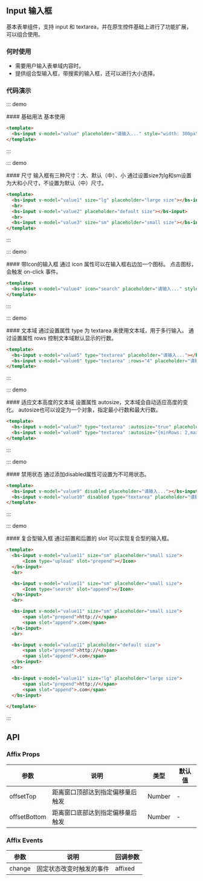 <script>
    export default {
        data () {
            return {
                value: '',
                value1: '',
                value2: '',
                value3: '',
                value4: '',
                value5: '',
                value6: '',
                value7: '',
                value8: '',
                value9: '',
                value10: '',
                value11: '',
                select1: 'http',
                select2: 'com',
                select3: 'day'
            }
        }
    }
</script>

<style scoped>
    .fg-line {
        margin-bottom: 10px;
    }
</style>

## Input 输入框

基本表单组件，支持 input 和 textarea，并在原生控件基础上进行了功能扩展，可以组合使用。

### 何时使用
- 需要用户输入表单域内容时。
- 提供组合型输入框，带搜索的输入框，还可以进行大小选择。

### 代码演示

::: demo
<summary>
  #### 基础用法
  基本使用
</summary>

```html
<template>
  <bs-input v-model="value" placeholder="请输入..." style="width: 300px"></bs-input>
</template>
```
:::

::: demo
<summary>
  #### 尺寸
  输入框有三种尺寸：大、默认（中）、小
  通过设置size为lg和sm设置为大和小尺寸，不设置为默认（中）尺寸。
</summary>

```html
<template>
  <bs-input v-model="value1" size="lg" placeholder="large size"></bs-input>
  <br>
  <bs-input v-model="value2" placeholder="default size"></bs-input>
  <br>
  <bs-input v-model="value3" size="sm" placeholder="small size"></bs-input>
</template>
```
:::

::: demo
<summary>
  #### 带Icon的输入框
  通过 icon 属性可以在输入框右边加一个图标。
  点击图标，会触发 on-click 事件。
</summary>

```html
<template>
  <bs-input v-model="value4" icon="search" placeholder="请输入..." style="width: 200px"></bs-input>
</template>
```
:::

::: demo
<summary>
  #### 文本域
  通过设置属性 type 为 textarea 来使用文本域，用于多行输入。
  通过设置属性 rows 控制文本域默认显示的行数。
</summary>

```html
<template>
  <bs-input v-model="value5" type="textarea" placeholder="请输入..."></bs-input>
  <bs-input v-model="value6" type="textarea" :rows="4" placeholder="请输入..."></bs-input>
</template>
```
:::

::: demo
<summary>
  #### 适应文本高度的文本域
  设置属性 autosize，文本域会自动适应高度的变化。
  autosize也可以设定为一个对象，指定最小行数和最大行数。
</summary>

```html
<template>
  <bs-input v-model="value7" type="textarea" :autosize="true" placeholder="请输入..."></bs-input>
  <bs-input v-model="value8" type="textarea" :autosize="{minRows: 2,maxRows: 5}" placeholder="请输入..."></bs-input>
</template>
```
:::

::: demo
<summary>
  #### 禁用状态
  通过添加disabled属性可设置为不可用状态。
</summary>

```html
<template>
  <bs-input v-model="value9" disabled placeholder="请输入..."></bs-input>
  <bs-input v-model="value10" disabled type="textarea" placeholder="请输入..."></bs-input>
</template>
```
:::

::: demo
<summary>
  #### 复合型输入框
  通过前置和后置的 slot 可以实现复合型的输入框。
</summary>

```html
<template>
  <bs-input v-model="value11" size="sm" placeholder="small size">
      <Icon type="upload" slot="prepend"></Icon>
  </bs-input>
  <br>

  <bs-input v-model="value11" size="sm" placeholder="small size">
      <Icon type="search" slot="append"></Icon>
  </bs-input>
  <br>

  <bs-input v-model="value11" size="sm" placeholder="small size">
      <span slot="prepend">http://</span>
      <span slot="append">.com</span>
  </bs-input>
  <br>

  <bs-input v-model="value11" placeholder="default size">
      <span slot="prepend">http://</span>
      <span slot="append">.com</span>
  </bs-input>
  <br>

  <bs-input v-model="value11" size="lg" placeholder="large size">
      <span slot="prepend">http://</span>
      <span slot="append">.com</span>
  </bs-input>
  
</template>
```
:::

## API

### Affix Props
| 参数        | 说明           | 类型               | 默认值       |
|------------|----------------|-------------------|-------------|
| offsetTop    | 距离窗口顶部达到指定偏移量后触发 | Number | - |
| offsetBottom | 距离窗口底部达到指定偏移量后触发 | Number | - |

### Affix Events
| 参数        | 说明           | 回调参数               |
|------------|----------------|-------------------|
| change | 固定状态改变时触发的事件 | affixed |
